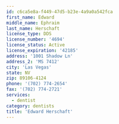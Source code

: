```yaml
---
id: c6ca5e8a-f449-47d5-b23e-4a9a0a542fca
first_name: Edward
middle_name: Ephraim
last_name: Herschaft
license_type: DDS
license_number: '4694'
license_status: Active
license_expiration: '42185'
address: '1001 Shadow Ln'
address_2: 'MS 7412'
city: 'Las Vegas'
state: NV
zip: 89106-4124
phone: '(702) 774-2654'
fax: '(702) 774-2721'
services:
  - dentist
category: dentists
title: 'Edward Herschaft'
---
```

